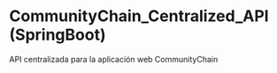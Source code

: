 # CommunityChain_Centralized_API (SpringBoot)

API centralizada para la aplicación web CommunityChain
